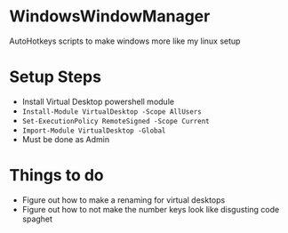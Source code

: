 # WindowsWindowManager
AutoHotkeys scripts to make windows more like my linux setup

# Setup Steps 
 - Install Virtual Desktop powershell module
 - ```Install-Module VirtualDesktop -Scope AllUsers```
 - ```Set-ExecutionPolicy RemoteSigned -Scope Current```
 - ```Import-Module VirtualDesktop -Global```
 - Must be done as Admin
 
# Things to do 
 - Figure out how to make a renaming for virtual desktops
 - Figure out how to not make the number keys look like disgusting code spaghet 
